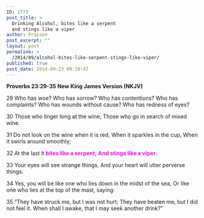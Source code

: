 ```yaml
---
ID: 1773
post_title: >
  Drinking Alcohol, bites like a serpent
  and stings like a viper
author: Praison
post_excerpt: ""
layout: post
permalink: >
  /2014/09/alcohol-bites-like-serpent-stings-like-viper/
published: true
post_date: 2014-09-23 09:39:47
---
```

<strong>Proverbs 23:29-35</strong>
<strong> New King James Version (NKJV)</strong>

29 Who has woe?
Who has sorrow?
Who has contentions?
Who has complaints?
Who has wounds without cause?
Who has redness of eyes?

30 Those who linger long at the wine,
Those who go in search of mixed wine.

31 Do not look on the wine when it is red,
When it sparkles in the cup,
When it swirls around smoothly;

32 At the last it <span style="color: #ff00ff;"><strong>bites like a serpent,</strong></span>
<span style="color: #ff00ff;"><strong> And stings like a viper</strong></span>.

33 Your eyes will see strange things,
And your heart will utter perverse things.

34 Yes, you will be like one who lies down in the midst of the sea,
Or like one who lies at the top of the mast, saying:

35 “They have struck me, but I was not hurt;
They have beaten me, but I did not feel it.
When shall I awake, that I may seek another drink?”